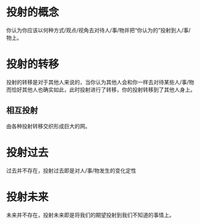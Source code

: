 # 投射的概念
你认为你应该以何种方式/观点/视角去对待人/事/物并把“你认为的”投射到人/事/物上。
# 投射的转移
投射的转移是对于其他人来说的，当你认为其他人会和你一样去对待某些人/事/物而恰好其他人也确实如此，此时投射进行了转移，你的投射转移到了其他人身上。
## 相互投射
由各种投射转移交织形成巨大的网。
# 投射过去
过去并不存在，投射过去即是对人/事/物发生的变化定性
# 投射未来
未来并不存在，投射未来即是将我们的期望投射到我们不知道的事情上。